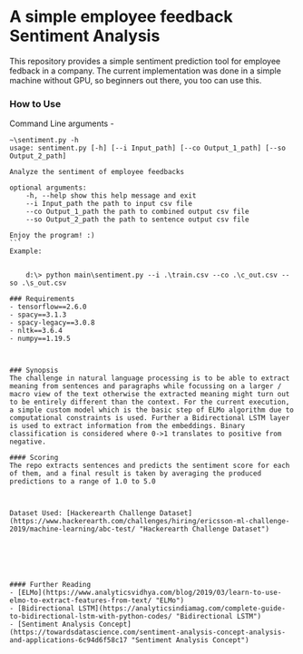 # A simple employee feedback Sentiment Analysis

This repository provides a simple sentiment prediction tool for employee fedback in a company. The current implementation was done in a simple machine without GPU, so beginners out there, you too can use this.

### How to Use
Command Line arguments -
``````shell
~\sentiment.py -h
usage: sentiment.py [-h] [--i Input_path] [--co Output_1_path] [--so Output_2_path]

Analyze the sentiment of employee feedbacks

optional arguments:
	-h, --help show this help message and exit
	--i Input_path the path to input csv file
	--co Output_1_path the path to combined output csv file
	--so Output_2_path the path to sentence output csv file
	
Enjoy the program! :)
```
Example: 


    d:\> python main\sentiment.py --i .\train.csv --co .\c_out.csv --so .\s_out.csv

### Requirements
- tensorflow==2.6.0
- spacy==3.1.3
- spacy-legacy==3.0.8
- nltk==3.6.4
- numpy==1.19.5



### Synopsis
The challenge in natural language processing is to be able to extract meaning from sentences and paragraphs while focussing on a larger / macro view of the text otherwise the extracted meaning might turn out to be entirely different than the context. For the current execution, a simple custom model which is the basic step of ELMo algorithm due to computational constraints is used. Further a Bidirectional LSTM layer is used to extract information from the embeddings. Binary classification is considered where 0->1 translates to positive from negative.

#### Scoring
The repo extracts sentences and predicts the sentiment score for each of them, and a final result is taken by averaging the produced predictions to a range of 1.0 to 5.0



Dataset Used: [Hackerearth Challenge Dataset](https://www.hackerearth.com/challenges/hiring/ericsson-ml-challenge-2019/machine-learning/abc-test/ "Hackerearth Challenge Dataset")






#### Further Reading
- [ELMo](https://www.analyticsvidhya.com/blog/2019/03/learn-to-use-elmo-to-extract-features-from-text/ "ELMo")
- [Bidirectional LSTM](https://analyticsindiamag.com/complete-guide-to-bidirectional-lstm-with-python-codes/ "Bidirectional LSTM")
- [Sentiment Analysis Concept](https://towardsdatascience.com/sentiment-analysis-concept-analysis-and-applications-6c94d6f58c17 "Sentiment Analysis Concept")

